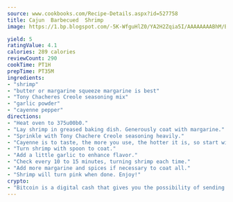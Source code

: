 ```yaml
---
source: www.cookbooks.com/Recipe-Details.aspx?id=527758
title: Cajun  Barbecued  Shrimp
image: https://1.bp.blogspot.com/-5K-WfguHlZ0/YA2H2Zqia5I/AAAAAAAABhM/Bdgu68p4aG0Q6jWdy3eGaUXSKw5p3sdxwCLcBGAsYHQ/s324/7.png

yield: 5
ratingValue: 4.1
calories: 289 calories
reviewCount: 290
cookTime: PT1H
prepTime: PT35M
ingredients:
- "shrimp"
- "butter or margarine squeeze margarine is best"
- "Tony Chacheres Creole seasoning mix"
- "garlic powder"
- "cayenne pepper"
directions:
- "Heat oven to 375u00b0."
- "Lay shrimp in greased baking dish. Generously coat with margarine."
- "Sprinkle with Tony Chachere Creole seasoning heavily."
- "Cayenne is to taste, the more you use, the hotter it is, so start with a little."
- "Turn shrimp with spoon to coat."
- "Add a little garlic to enhance flavor."
- "Check every 10 to 15 minutes, turning shrimp each time."
- "Add more margarine and spices if necessary to coat all."
- "Shrimp will turn pink when done. Enjoy!"
crypto:
- "Bitcoin is a digital cash that gives you the possibility of sending money all over the world, instantly and without a fee."
---
```

